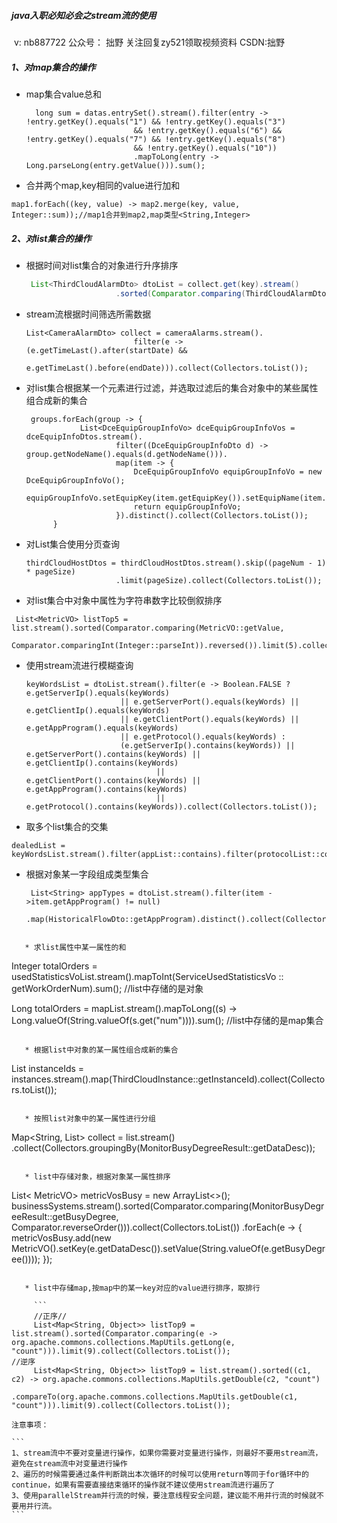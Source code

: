 #####                                                                                                                                                                                                                                                                java入职必知必会之stream流的使用

​                                                                                                                                 v: nb887722          公众号： 拙野   关注回复zy521领取视频资料        CSDN:拙野

##### 1、对map集合的操作            

* map集合value总和   

  ```
    long sum = datas.entrySet().stream().filter(entry -> !entry.getKey().equals("1") && !entry.getKey().equals("3")
                          && !entry.getKey().equals("6") && !entry.getKey().equals("7") && !entry.getKey().equals("8")
                          && !entry.getKey().equals("10"))
                          .mapToLong(entry -> Long.parseLong(entry.getValue())).sum();
  ```

* 合并两个map,key相同的value进行加和

```
map1.forEach((key, value) -> map2.merge(key, value, Integer::sum));//map1合并到map2,map类型<String,Integer>
```

##### 2、对list集合的操作

   * 根据时间对list集合的对象进行升序排序

     ```java
      List<ThirdCloudAlarmDto> dtoList = collect.get(key).stream()
                         .sorted(Comparator.comparing(ThirdCloudAlarmDto::getOccurTime)).collect(Collectors.toList());
     ```

   * stream流根据时间筛选所需数据

     ```
     List<CameraAlarmDto> collect = cameraAlarms.stream().
                             filter(e -> (e.getTimeLast().after(startDate) &&
                                     e.getTimeLast().before(endDate))).collect(Collectors.toList());
     ```

   * 对list集合根据某一个元素进行过滤，并选取过滤后的集合对象中的某些属性组合成新的集合

     ```
      groups.forEach(group -> {
                 List<DceEquipGroupInfoVo> dceEquipGroupInfoVos = dceEquipInfoDtos.stream().
                         filter((DceEquipGroupInfoDto d) -> group.getNodeName().equals(d.getNodeName())).
                         map(item -> {
                             DceEquipGroupInfoVo equipGroupInfoVo = new DceEquipGroupInfoVo();
                             equipGroupInfoVo.setEquipKey(item.getEquipKey()).setEquipName(item.getEquipName());
                             return equipGroupInfoVo;
                         }).distinct().collect(Collectors.toList());
           }
     ```
     
   * 对List集合使用分页查询

     ```
     thirdCloudHostDtos = thirdCloudHostDtos.stream().skip((pageNum - 1) * pageSize)
                         .limit(pageSize).collect(Collectors.toList());
     ```

   * 对list集合中对象中属性为字符串数字比较倒叙排序

```
 List<MetricVO> listTop5 = list.stream().sorted(Comparator.comparing(MetricVO::getValue,
                Comparator.comparingInt(Integer::parseInt)).reversed()).limit(5).collect(Collectors.toList());
```

   * 使用stream流进行模糊查询

     ```
     keyWordsList = dtoList.stream().filter(e -> Boolean.FALSE ? e.getServerIp().equals(keyWords)
                          || e.getServerPort().equals(keyWords) || e.getClientIp().equals(keyWords)
                          || e.getClientPort().equals(keyWords) || e.getAppProgram().equals(keyWords)
                          || e.getProtocol().equals(keyWords) :
                          (e.getServerIp().contains(keyWords)) || e.getServerPort().contains(keyWords) || e.getClientIp().contains(keyWords)
                                  || e.getClientPort().contains(keyWords) || e.getAppProgram().contains(keyWords)
                                  || e.getProtocol().contains(keyWords)).collect(Collectors.toList());
     ```

   * 取多个list集合的交集

```
dealedList = keyWordsList.stream().filter(appList::contains).filter(protocolList::contains).collect(Collectors.toList());
```

   * 根据对象某一字段组成类型集合 

     ```
      List<String> appTypes = dtoList.stream().filter(item ->item.getAppProgram() != null)
                             .map(HistoricalFlowDto::getAppProgram).distinct().collect(Collectors.toList());  
```
     
   * 求list属性中某一属性的和

```

Integer totalOrders = usedStatisticsVoList.stream().mapToInt(ServiceUsedStatisticsVo :: getWorkOrderNum).sum();  //list中存储的是对象
 
 Long totalOrders = mapList.stream().mapToLong((s) -> Long.valueOf(String.valueOf(s.get("num")))).sum();  //list中存储的是map集合
```

   * 根据list中对象的某一属性组合成新的集合

```
List<String> instanceIds = instances.stream().map(ThirdCloudInstance::getInstanceId).collect(Collectors.toList());
```

   * 按照list对象中的某一属性进行分组

```
Map<String, List<MonitorBusyDegreeResult>> collect = list.stream()
        .collect(Collectors.groupingBy(MonitorBusyDegreeResult::getDataDesc));
```

   * list中存储对象，根据对象某一属性排序

```
List< MetricVO> metricVosBusy  = new ArrayList<>();
businessSystems.stream().sorted(Comparator.comparing(MonitorBusyDegreeResult::getBusyDegree, Comparator.reverseOrder())).collect(Collectors.toList())
        .forEach(e -> {
            metricVosBusy.add(new MetricVO().setKey(e.getDataDesc()).setValue(String.valueOf(e.getBusyDegree())));
        });
```

   * list中存储map,按map中的某一key对应的value进行排序，取排行

     ```
     //正序//  
     List<Map<String, Object>> listTop9 = list.stream().sorted(Comparator.comparing(e -> org.apache.commons.collections.MapUtils.getLong(e, "count"))).limit(9).collect(Collectors.toList());
//逆序
     List<Map<String, Object>> listTop9 = list.stream().sorted((c1, c2) -> org.apache.commons.collections.MapUtils.getDouble(c2, "count")        .compareTo(org.apache.commons.collections.MapUtils.getDouble(c1, "count"))).limit(9).collect(Collectors.toList());
```
    
    
    
    注意事项：
    
    ```
    1、stream流中不要对变量进行操作，如果你需要对变量进行操作，则最好不要用stream流，避免在stream流中对变量进行操作
    2、遍历的时候需要通过条件判断跳出本次循环的时候可以使用return等同于for循环中的continue，如果有需要直接结束循环的操作就不建议使用stream流进行遍历了
    3、使用parallelStream并行流的时候，要注意线程安全问题，建议能不用并行流的时候就不要用并行流。
    ```
    
    
    
    
    
    
    
    
    
    
    
    
    
    
    
    
    
    
    
    